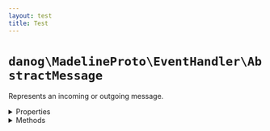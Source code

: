```yaml
---
layout: test
title: Test
---
```

# `danog\MadelineProto\EventHandler\AbstractMessage`

Represents an incoming or outgoing message.

<details>
  <summary>Properties</summary>
  <li> <code>$id</code> : <code>int</code> Message ID</li>
  <li> <code>$out</code> : <code>bool</code> Whether the message is outgoing</li>
  <li> <code>$chatId</code> : <code>int</code> ID of the chat where the message was sent</li>
</details>

<details>
  <summary>Methods</summary>
  <li> <a href="#felan"><code>isReply(): bool</code></a>
  <li> <a href="#felan"><code>delete(boolean $revoke = true): void</code></a>
  <li> <a href="#felan"><code>read(bool $readAll = false): boolean</code></a>
</details>
